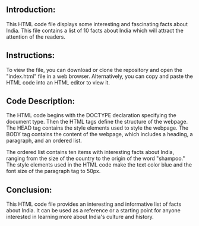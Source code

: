 ## Introduction:
This HTML code file displays some interesting and fascinating facts about India. This file contains a list of 10 facts about India which will attract the attention of the readers.

## Instructions:
To view the file, you can download or clone the repository and open the "index.html" file in a web browser. Alternatively, you can copy and paste the HTML code into an HTML editor to view it.

## Code Description:
The HTML code begins with the DOCTYPE declaration specifying the document type. Then the HTML tags define the structure of the webpage. The HEAD tag contains the style elements used to style the webpage. The BODY tag contains the content of the webpage, which includes a heading, a paragraph, and an ordered list.

The ordered list contains ten items with interesting facts about India, ranging from the size of the country to the origin of the word "shampoo." The style elements used in the HTML code make the text color blue and the font size of the paragraph tag to 50px.

## Conclusion:
This HTML code file provides an interesting and informative list of facts about India. It can be used as a reference or a starting point for anyone interested in learning more about India's culture and history.
